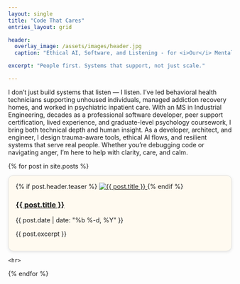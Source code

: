```yaml
---
layout: single
title: "Code That Cares"
entries_layout: grid

header:
  overlay_image: /assets/images/header.jpg
  caption: "Ethical AI, Software, and Listening - for <i>Our</i> Mental Health"

excerpt: "People first. Systems that support, not just scale."

---
```


I don’t just build systems that listen — I listen. I’ve led behavioral health technicians supporting unhoused individuals, managed addiction recovery homes, and worked in psychiatric inpatient care. With an MS in Industrial Engineering, decades as a professional software developer, peer support certification, lived experience, and graduate-level psychology coursework, I bring both technical depth and human insight. As a developer, architect, and engineer, I design trauma-aware tools, ethical AI flows, and resilient systems that serve real people. Whether you’re debugging code or navigating anger, I’m here to help with clarity, care, and calm.

<div class="recent-posts-grid">
  {% for post in site.posts %}
    <div class="recent-post-card" 
       style="border: 1px solid #e0e0e0; 
            background-color: #fffaf0;
            border-radius: 12px; 
            padding: 16px; 
            margin: 12px 0; 
            box-shadow: 0 2px 6px rgba(0,0,0,0.1);
            transition: transform 0.2s ease, box-shadow 0.2s ease;"
        onmouseover="this.style.transform='translateY(-4px)';this.style.boxShadow='0 6px 12px rgba(0,0,0,0.15)';"
        onmouseout="this.style.transform='none';this.style.boxShadow='0 2px 6px rgba(0,0,0,0.1)';">
      {% if post.header.teaser %}
        <a href="{{ post.url | relative_url }}">
          <img src="{{ post.header.teaser | relative_url }}" alt="{{ post.title }}" class="recent-post-image">
        </a>
      {% endif %}
      <div class="recent-post-text">
        <h3><a href="{{ post.url | relative_url }}">{{ post.title }}</a></h3>
        <p class="recent-post-date">{{ post.date | date: "%b %-d, %Y" }}</p>
        <p class="recent-post-excerpt">{{ post.excerpt }}</p>
      </div>
    </div>

    <hr>

  {% endfor %}
</div>